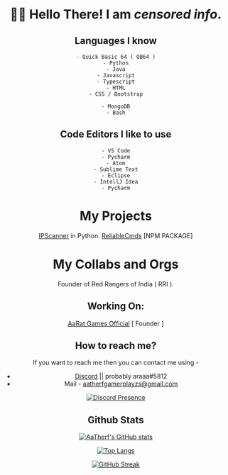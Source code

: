 <div align="center" font-size="2rem">

# 🙋‍♂️ Hello There! I am _censored info_.

## Languages I know
```
- Quick Basic 64 ( QB64 )
- Python
- Java
- Javascript
- Typescript
- HTML
- CSS / Bootstrap

- MongoDB
- Bash
```

## Code Editors I like to use
```
- VS Code
- Pycharm
- Atom
- Sublime Text
- Eclipse
- IntellJ Idea
- Pycharm
```

# My Projects

[IPScanner](https://github.com/CodyAaTherf/IPScanner-py) in Python.
[ReliableCmds](https://www.npmjs.com/package/reliablecmds) [NPM PACKAGE]

# My Collabs and Orgs

Founder of Red Rangers of India ( RRI ).

## Working On:

[AaRat Games Official](https://github.com/OfficialAaRat-RRI) [ Founder ]

## How to reach me?

If you want to reach me then you can contact me using -
- [Discord](discord.com) || probably araaa#5812
- Mail - aatherfgamerplayzs@gmail.com

[![Discord Presence](https://lanyard.cnrad.dev/api/731781452525469766
                            )](https://discord.com/users/731781452525469766)

## Github Stats

[![AaTherf's GitHub stats](https://github-readme-stats.vercel.app/api?username=CodyAaTherf&count_private=true&theme=radical)](https://github.com/CodyAaTherf/github-readme-stats)

[![Top Langs](https://github-readme-stats.vercel.app/api/top-langs/?username=CodyAaTherf&layout=compact&theme=radical)](https://github.com/CodyAaTherf/github-readme-stats)

[![GitHub Streak](https://github-readme-streak-stats.herokuapp.com/?user=CodyAaTherf&theme=dark)](https://git.io/streak-stats)


</div>